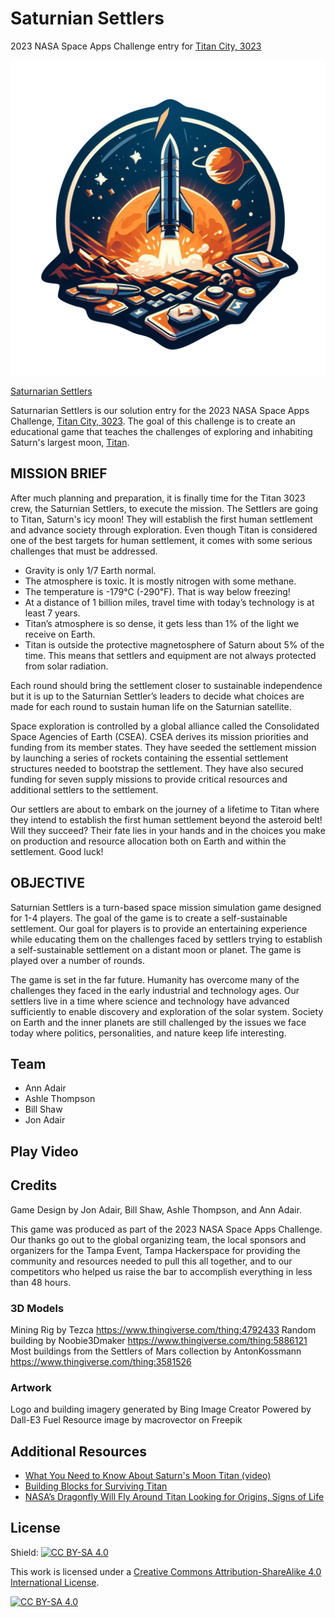 # Saturnian Settlers
2023 NASA Space Apps Challenge entry for [Titan City, 3023](https://www.spaceappschallenge.org/2023/challenges/titan-city-3023/)

![Logo](logo-cutout.png)

[Saturnarian Settlers](https://www.spaceappschallenge.org/2023/find-a-team/saturnian-settlers/)

Saturnarian Settlers is our solution entry for the 2023 NASA Space Apps Challenge, [Titan City, 3023](https://www.spaceappschallenge.org/2023/challenges/titan-city-3023/). The goal of this challenge is to create an educational game that teaches the challenges of exploring and inhabiting Saturn's largest moon, [Titan](https://science.nasa.gov/saturn/moons/titan/facts/).

## MISSION BRIEF

After much planning and preparation, it is finally time for the Titan 3023 crew, the Saturnian Settlers, to execute the mission. The Settlers are going to Titan, Saturn's icy moon! They will establish the first human settlement and advance society through exploration. Even though Titan is considered one of the best targets for human settlement, it comes with some serious challenges that must be addressed.

* Gravity is only 1/7 Earth normal.
* The atmosphere is toxic. It is mostly nitrogen with some methane.
* The temperature is -179℃ (-290℉). That is way below freezing!
* At a distance of 1 billion miles, travel time with today’s technology is at least 7 years.
* Titan’s atmosphere is so dense, it gets less than 1% of the light we receive on Earth.
* Titan is outside the protective magnetosphere of Saturn about 5% of the time. This means that settlers and equipment are not always protected from solar radiation.

Each round should bring the settlement closer to sustainable independence but it is up to the Saturnian Settler’s leaders to decide what choices are made for each round to sustain human life on the Saturnian satellite. 

Space exploration is controlled by a global alliance called the Consolidated Space Agencies of Earth (CSEA). CSEA derives its mission priorities and funding from its member states. They have seeded the settlement mission by launching a series of rockets containing the essential settlement structures needed to bootstrap the settlement. They have also secured funding for seven supply missions to provide critical resources and additional settlers to the settlement.

Our settlers are about to embark on the journey of a lifetime to Titan where they intend to establish the first human settlement beyond the asteroid belt! Will they succeed? Their fate lies in your hands and in the choices you make on production and resource allocation both on Earth and within the settlement. Good luck! 
          
## OBJECTIVE
Saturnian Settlers is a turn-based space mission simulation game designed for 1-4 players. The goal of the game is to create a self-sustainable settlement. Our goal for players is to provide an entertaining experience while educating them on the challenges faced by settlers trying to establish a self-sustainable settlement on a distant moon or planet. The game is played over a number of rounds.

The game is set in the far future. Humanity has overcome many of the challenges they faced in the early industrial and technology ages. Our settlers live in a time where science and technology have advanced sufficiently to enable discovery and exploration of the solar system. Society on Earth and the inner planets are still challenged by the issues we face today where politics, personalities, and nature keep life interesting.


## Team
* Ann Adair
* Ashle Thompson
* Bill Shaw
* Jon Adair

## Play Video

## Credits

Game Design by Jon Adair, Bill Shaw, Ashle Thompson, and Ann Adair. 

This game was produced as part of the 2023 NASA Space Apps Challenge. Our thanks go out to the global organizing team, the local sponsors and organizers for the Tampa Event, Tampa Hackerspace for providing the community and resources needed to pull this all together, and to our competitors who helped us raise the bar to accomplish everything in less than 48 hours.

### 3D Models
Mining Rig by Tezca https://www.thingiverse.com/thing:4792433
Random building by Noobie3Dmaker https://www.thingiverse.com/thing:5886121
Most buildings from the Settlers of Mars collection by AntonKossmann https://www.thingiverse.com/thing:3581526

### Artwork
Logo and building imagery generated by Bing Image Creator Powered by Dall-E3
Fuel Resource image by macrovector on Freepik

## Additional Resources
* [What You Need to Know About Saturn's Moon Titan (video) ](https://www.youtube.com/watch?v=lr4r70DWShk)
* [Building Blocks for Surviving Titan](https://svs.gsfc.nasa.gov/12736x)
* [NASA’s Dragonfly Will Fly Around Titan Looking for Origins, Signs of Life](https://www.nasa.gov/news-release/nasas-dragonfly-will-fly-around-titan-looking-for-origins-signs-of-life/)

## License
Shield: [![CC BY-SA 4.0][cc-by-sa-shield]][cc-by-sa]

This work is licensed under a
[Creative Commons Attribution-ShareAlike 4.0 International License][cc-by-sa].

[![CC BY-SA 4.0][cc-by-sa-image]][cc-by-sa]

[cc-by-sa]: http://creativecommons.org/licenses/by-sa/4.0/
[cc-by-sa-image]: https://licensebuttons.net/l/by-sa/4.0/88x31.png
[cc-by-sa-shield]: https://img.shields.io/badge/License-CC%20BY--SA%204.0-lightgrey.svg
